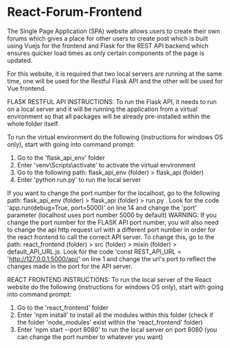 # React-Forum-Frontend

The Single Page Application (SPA) website allows users to create their own forums which gives a place for other users to create post which is built using Vuejs for the frontend and Flask for the REST API backend which ensures quicker load times as only certain components of the page is updated.

For this website, it is required that two local servers are running at the same time, one will be used for the Restful Flask API and the other will be used for Vue frontend.

FLASK RESTFUL API INSTRUCTIONS: To run the Flask API, it needs to run on a local server and it will be running the application from a virtual environment so that all packages will be already pre-installed within the whole folder itself.

To run the virtual environment do the following (instructions for windows OS only), start with going into command prompt:

1. Go to the 'flask_api_env' folder
2. Enter 'venv\Scripts\activate' to activate the virtual environment
3. Go to the following path: flask_api_env (folder) > flask_api (folder)
4. Enter 'python run.py' to run the local server

If you want to change the port number for the localhost, go to the following path: flask_api_env (folder) > flask_api (folder) > run.py . Look for the code 'app.run(debug=True, port=5000)' on line 14 and change the 'port' parameter (localhost uses port number 5000 by default) WARNING: If you change the port number for the FLASK API port number, you will also need to change the api http request url with a different port number in order for the react frontend to call the correct API server. To change this, go to the path: react_frontend (folder) > src (folder) > mixin (folder) > default_API_URL.js. Look for the code 'const REST_API_URL = 'http://127.0.0.1:5000/api/' on line 1 and change the url's port to reflect the changes made in the port for the API server.

REACT FRONTEND INSTRUCTIONS: To run the local server of the React website do the following (instructions for windows OS only), start with going into command prompt:

1. Go to the 'react_frontend' folder
2. Enter 'npm install' to install all the modules within this folder (check if the folder 'node_modules' exist within the 'react_frontend' folder)
3. Enter 'npm start --port 8080' to run the local server on port 8080 (you can change the port number to whatever you want)
